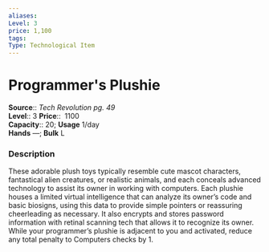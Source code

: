 ```yaml
---
aliases: 
Level: 3 
price: 1,100
tags: 
Type: Technological Item
---
```


# Programmer's Plushie

**Source**:: _Tech Revolution pg. 49_  
**Level**:: 3
**Price**::  1100  
**Capacity**:: 20; **Usage** 1/day  
**Hands** —; **Bulk** L

### Description

These adorable plush toys typically resemble cute mascot characters, fantastical alien creatures, or realistic animals, and each conceals advanced technology to assist its owner in working with computers. Each plushie houses a limited virtual intelligence that can analyze its owner’s code and basic biosigns, using this data to provide simple pointers or reassuring cheerleading as necessary. It also encrypts and stores password information with retinal scanning tech that allows it to recognize its owner. While your programmer’s plushie is adjacent to you and activated, reduce any total penalty to Computers checks by 1.
